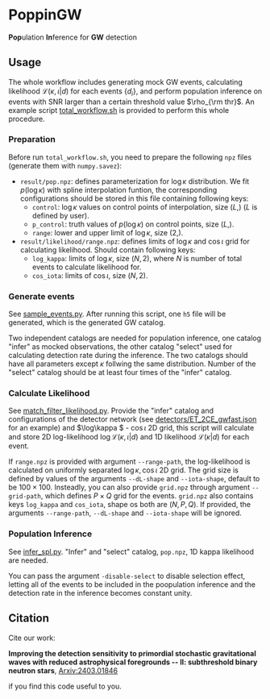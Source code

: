 # PoppinGW
**Pop**ulation **In**ference for **GW** detection

## Usage

The whole workflow includes generating mock GW events, calculating likelihood $\mathcal{L}(\kappa,\iota|d)$ for each events $\{d_i\}$, and perform population inference on events with SNR larger than a certain threshold value $\rho_{\rm thr}$. An example script [total_workflow.sh](example/total_workflow.sh) is provided to perform this whole procedure.

### Preparation

Before run `total_workflow.sh`, you need to prepare the following `npz` files (generate them with `numpy.savez`):
- `result/pop.npz`: defines parameterization for $\log\kappa$ distribution. We fit $p(\log\kappa)$ with spline interpolation funtion, the corresponding configurations should be stored in this file containing following keys:
  - `control`: $\log\kappa$ values on control points of interpolation, size $(L,)$ ($L$ is defined by user).
  - `p_control`: truth values of $p(\log\kappa)$ on control points, size $(L,)$.
  - `range`: lower and upper limit of $\log\kappa$, size $(2,)$.
- `result/likelihood/range.npz`: defines limits of $\log\kappa$ and $\cos\iota$ grid for calculating likelihood. Should contain following keys:
  - `log_kappa`: limits of $\log\kappa$, size $(N,2)$, where $N$ is number of total events to calculate likelihood for.
  - `cos_iota`: limits of $\cos\iota$, size $(N,2)$.

### Generate events

See [sample_events.py](/sample_events.py). After running this script, one `h5` file will be generated, which is the generated GW catalog. 

Two independent catalogs are needed for population inference, one catalog "infer" as mocked observations, the other catalog "select" used for calculating detection rate during the inference. The two catalogs should have all parameters except $\kappa$ follwing the same distribution. Number of the "select" catalog should be at least four times of the "infer" catalog.

### Calculate Likelihood

See [match_filter_likelihood.py](/match_filter_likelihood.py). Provide the "infer" catalog and  configurations of the detector network (see [detectors/ET_2CE_gwfast.json](detectors/ET_2CE_gwfast.json) for an example) and $\log\kappa  $ - $\cos\iota$ 2D grid, this script will calculate and store 2D log-likelihood $\log\mathcal{L}(\kappa,\iota|d)$ and 1D likelihood $\mathcal{L}(\kappa|d)$ for each event.

If `range.npz` is provided with argument `--range-path`, the log-likelihood is calculated on uniformly separated $\log\kappa,\cos\iota$ 2D grid. The grid size is defined by values of the arguments `--dL-shape` and `--iota-shape`, default to be $100\times 100$. Insteadly, you can also provide `grid.npz` through argument `--grid-path`, which defines $P\times Q$ grid for the events. `grid.npz` also contains keys `log_kappa` and `cos_iota`, shape os both are $(N,P,Q)$. If provided, the arguments `--range-path`, `--dL-shape` and `--iota-shape` will be ignored.

### Population Inference

See [infer_spl.py](/infer_spl.py). "Infer" and "select" catalog, `pop.npz`, 1D kappa likelihood are needed.

You can pass the argument `-disable-select` to disable selection effect, letting all of the events to be included in the poopulation inference and the detection rate in the inference becomes constant unity.

## Citation

Cite our work:

**Improving the detection sensitivity to primordial stochastic gravitational waves with reduced astrophysical foregrounds -- II: subthreshold binary neutron stars**, [Arxiv:2403.01846](https://arxiv.org/abs/2403.01846)

if you find this code useful to you.